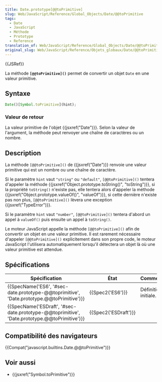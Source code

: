 ```yaml
---
title: Date.prototype[@@toPrimitive]
slug: Web/JavaScript/Reference/Global_Objects/Date/@@toPrimitive
tags:
  - Date
  - JavaScript
  - Méthode
  - Prototype
  - Reference
translation_of: Web/JavaScript/Reference/Global_Objects/Date/@@toPrimitive
original_slug: Web/JavaScript/Reference/Objets_globaux/Date/@@toPrimitive
---
```

{{JSRef}}

La méthode **`[@@toPrimitive]()`** permet de convertir un objet `Date` en une valeur primitive.

## Syntaxe

```js
Date()[Symbol.toPrimitive](hint);
```

### Valeur de retour

La valeur primitive de l'objet {{jsxref("Date")}}. Selon la valeur de l'argument, la méthode peut renvoyer une chaîne de caractères ou un nombre.

## Description

La méthode `[@@toPrimitive]()` de {{jsxref("Date")}} renvoie une valeur primitive qui est un nombre ou une chaîne de caractère.

Si le paramètre `hint` vaut `"string"` ou `"default"`, `[@@toPrimitive]()` tentera d'appeler la méthode {{jsxref("Object.prototype.toString()", "toString")}}, si la propriété `toString()` n'existe pas, elle tentera alors d'appeler la méthode {{jsxref("Object.prototype.valueOf()", "valueOf")}}, si cette dernière n'existe pas non plus, `[@@toPrimitive]()` lèvera une exception {{jsxref("TypeError")}}.

Si le paramètre `hint` vaut `"number"`, `[@@toPrimitive]()` tentera d'abord un appel à `valueOf()` puis ensuite un appel à `toString()`.

Le moteur JavaScript appelle la méthode `[@@toPrimitive]()` afin de convertir un objet en une valeur primitive. Il est rarement nécessaire d'appeler `[@@toPrimitive]()` explicitement dans son propre code, le moteur JavaScript l'utilisera automatiquement lorsqu'il détectera un objet là où une valeur primitive est attendue.

## Spécifications

| Spécification                                                                                                                | État                         | Commentaires         |
| ---------------------------------------------------------------------------------------------------------------------------- | ---------------------------- | -------------------- |
| {{SpecName('ES6', '#sec-date.prototype-@@toprimitive', 'Date.prototype.@@toPrimitive')}}         | {{Spec2('ES6')}}         | Définition initiale. |
| {{SpecName('ESDraft', '#sec-date.prototype-@@toprimitive', 'Date.prototype.@@toPrimitive')}} | {{Spec2('ESDraft')}} |                      |

## Compatibilité des navigateurs

{{Compat("javascript.builtins.Date.@@toPrimitive")}}

## Voir aussi

- {{jsxref("Symbol.toPrimitive")}}
